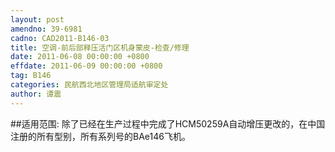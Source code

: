 ```yaml
---
layout: post
amendno: 39-6981
cadno: CAD2011-B146-03
title: 空调-前后部释压活门区机身蒙皮-检查/修理
date: 2011-06-08 00:00:00 +0800
effdate: 2011-06-09 00:00:00 +0800
tag: B146
categories: 民航西北地区管理局适航审定处
author: 谭震
---
```


##适用范围:
除了已经在生产过程中完成了HCM50259A自动增压更改的，在中国注册的所有型别，所有系列号的BAe146飞机。

